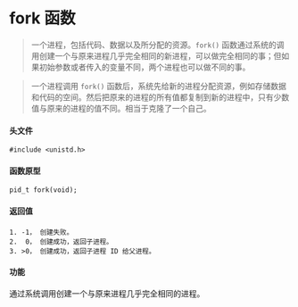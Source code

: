 # fork 函数
> 一个进程，包括代码、数据以及所分配的资源。`fork()` 函数通过系统的调用创建一个与原来进程几乎完全相同的新进程，可以做完全相同的事；但如果初始参数或者传入的变量不同，两个进程也可以做不同的事。

> 一个进程调用 `fork()` 函数后，系统先给新的进程分配资源，例如存储数据和代码的空间。然后把原来的进程的所有值都复制到新的进程中，只有少数值与原来的进程的值不同。相当于克隆了一个自己。


#### 头文件
```
#include <unistd.h>
```

#### 函数原型
```
pid_t fork(void);
```

#### 返回值
```
1. -1， 创建失败。
2.  0， 创建成功，返回子进程。
3. >0， 创建成功，返回子进程 ID 给父进程。
```


#### 功能
通过系统调用创建一个与原来进程几乎完全相同的进程。

